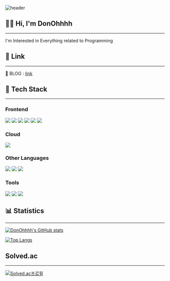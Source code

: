 ![header](https://capsule-render.vercel.app/api?type=wave&color=auto&height=300&section=header&text=DonOhhhh&fontSize=90)

## ✋🏻 Hi, I'm DonOhhhh
---
I'm Interested in Everything related to Programming

## 🔗 Link
---
📝 BLOG : [link](https://donohhhh.github.io/)

## 🔨 Tech Stack
---

### Frontend

<img src="https://img.shields.io/badge/HTML5-E34F26?style=for-the-badge&logo=html5&logoColor=white" />
<img src="https://img.shields.io/badge/CSS3-1572B6?style=for-the-badge&logo=css3&logoColor=white" />
<img src="https://img.shields.io/badge/Javascript-F7DF1E?style=for-the-badge&logo=javascript&logoColor=white" />
<img src="https://img.shields.io/badge/Typescript-3178C6?style=for-the-badge&logo=typescript&logoColor=white" />
<img src="https://img.shields.io/badge/PHP-777BB4?style=for-the-badge&logo=php&logoColor=white" />
<img src="https://img.shields.io/badge/React-61DAFB?style=for-the-badge&logo=react&logoColor=white" />

### Cloud

<img src="https://img.shields.io/badge/Amazon AWS-232F3E?style=for-the-badge&logo=amazonaws&logoColor=FF9900" />

### Other Languages

<img src="https://img.shields.io/badge/C-A8B9CC?style=for-the-badge&logo=c&logoColor=white" />
<img src="https://img.shields.io/badge/Java-007396?style=for-the-badge&logo=coffeescript&logoColor=white" />
<img src="https://img.shields.io/badge/Python-3776AB?style=for-the-badge&logo=python&logoColor=white" />

### Tools

<img src="https://img.shields.io/badge/VSCode-007ACC?style=for-the-badge&logo=visualstudiocode&logoColor=white" />
<img src="https://img.shields.io/badge/IntelliJ-000000?style=for-the-badge&logo=intellijidea&logoColor=white" />
<img src="https://img.shields.io/badge/Figma-F24E1E?style=for-the-badge&logo=figma&logoColor=white" />


## 📊 Statistics
---
[![DonOhhhh's GitHub stats](https://github-readme-stats.vercel.app/api?username=DonOhhhh&theme=dark)](https://github.com/DonOhhhh/github-readme-stats) 

[![Top Langs](https://github-readme-stats.vercel.app/api/top-langs/?username=DonOhhhh&theme=dark)](https://github.com/DonOhhhh/github-readme-stats)


## Solved.ac
---
[![Solved.ac프로필](http://mazassumnida.wtf/api/v2/generate_badge?boj=shewn844)](https://solved.ac/shewn844)